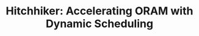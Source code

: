 ---
title: "Hitchhiker: Accelerating ORAM with Dynamic Scheduling"
collection: publications
# permalink: /publication/hitchhiker
venue: 'IEEE Transactions on Computers (TC)'
paperurl: '#'
authors: '<b>Jingsen Zhu</b>, Mengming Li, Xingjian Zhang, Kai Bu, Miao Zhang, Tianqi Song'
---